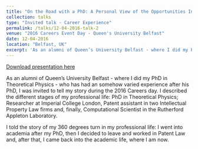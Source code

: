 ```yaml
---
title: "On the Road with a PhD: A Personal View of the Opportunities Inside and Outside of Academia"
collection: talks
type: "Invited talk - Career Experience"
permalink: /talks/12-04-2016-talk-2
venue: "2016 Careers Event Day - Queen's University Belfast"
date: 12-04-2016
location: "Belfast, UK"
excerpt: 'As an alumni of Queen’s University Belfast - where I did my PhD in Theoretical Physics - who has had an somehow varied experience after his PhD, I was invited to tell my story during the 2016 Careers day.' 
---
```


[Download presentation here](http://leandro-liborio.github.io/files/Belfast.ppt)

As an alumni of Queen’s University Belfast - where I did my PhD in Theoretical Physics - who has had an somehow varied experience after his PhD, I was invited to tell my story during the 2016 Careers day.  I described the different stages of my professional life: PhD in Theoretical Physics; Researcher at Imperial College London, Patent assistant in two Intellectual Property Law firms and, finally, Computational Scientist in the Rutherford Appleton Laboratory.  

I told the story of my 360 degrees turn in my professional life: I went into academia after my PhD, then I decided to leave and worked in Patent Law and, after that, I came back into the academic life, where I am now.  


